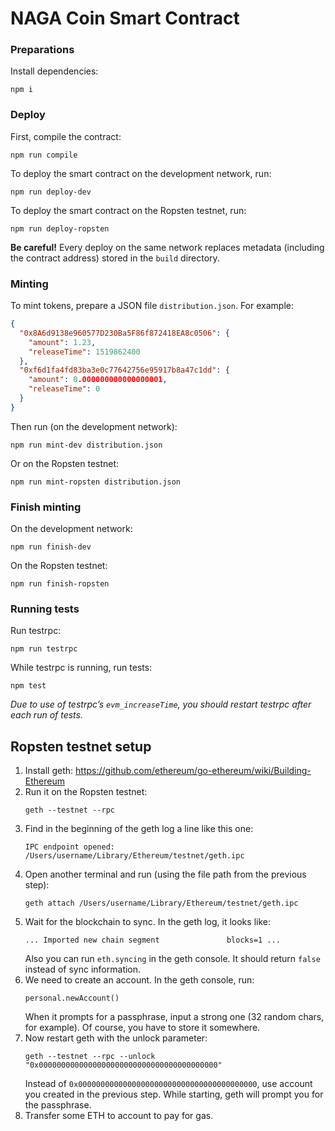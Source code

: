 NAGA Coin Smart Contract
========================

### Preparations

Install dependencies:
```
npm i
```


### Deploy

First, compile the contract:
```
npm run compile
```

To deploy the smart contract on the development network, run:
```
npm run deploy-dev
```

To deploy the smart contract on the Ropsten testnet, run:
```
npm run deploy-ropsten
```

**Be careful!** Every deploy on the same network replaces metadata (including the contract address) stored in the `build` directory.


### Minting

To mint tokens, prepare a JSON file `distribution.json`. For example:
```json
{
  "0x8A6d9138e960577D230Ba5F86f872418EA8c0506": {
    "amount": 1.23,
    "releaseTime": 1519862400
  },
  "0xf6d1fa4fd83ba3e0c77642756e95917b8a47c1dd": {
    "amount": 0.000000000000000001,
    "releaseTime": 0
  }
}
```

Then run (on the development network):
```
npm run mint-dev distribution.json
```

Or on the Ropsten testnet:
```
npm run mint-ropsten distribution.json
```


### Finish minting

On the development network:
```
npm run finish-dev
```

On the Ropsten testnet:
```
npm run finish-ropsten
```


### Running tests

Run testrpc:
```
npm run testrpc
```

While testrpc is running, run tests:
```
npm test
```

*Due to use of testrpc’s `evm_increaseTime`, you should restart testrpc after each run of tests.*

## Ropsten testnet setup

1. Install geth: https://github.com/ethereum/go-ethereum/wiki/Building-Ethereum
1. Run it on the Ropsten testnet:
    ```
    geth --testnet --rpc
    ```
1. Find in the beginning of the geth log a line like this one:
    ```
    IPC endpoint opened: /Users/username/Library/Ethereum/testnet/geth.ipc
    ```
1. Open another terminal and run (using the file path from the previous step):
    ```
    geth attach /Users/username/Library/Ethereum/testnet/geth.ipc
    ```
1. Wait for the blockchain to sync. In the geth log, it looks like:
    ```
    ... Imported new chain segment               blocks=1 ...
    ```
    Also you can run `eth.syncing` in the geth console. It should return `false` instead of sync information.
1. We need to create an account. In the geth console, run:
    ```
    personal.newAccount()
    ```
    When it prompts for a passphrase, input a strong one (32 random chars, for example). Of course, you have to store it somewhere.
1. Now restart geth with the unlock parameter:
    ```
    geth --testnet --rpc --unlock "0x0000000000000000000000000000000000000000"
    ```
    Instead of `0x0000000000000000000000000000000000000000`, use account you created in the previous step. While starting, geth will prompt you for the passphrase.
1. Transfer some ETH to account to pay for gas.

